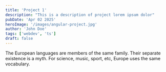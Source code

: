 ```yaml
---
title: 'Project 1'
description: "This is a description of project lorem ipsum dolor"
pubDate: 'Apr 02 2025'
heroImage: '/images/angular-project.jpg'
author: 'John Doe'
tags: ['webdev', 'ts']
draft: false
---
```

The European languages are members of the same family. Their separate existence is a myth. For science, music, sport, etc, Europe uses the same vocabulary.
